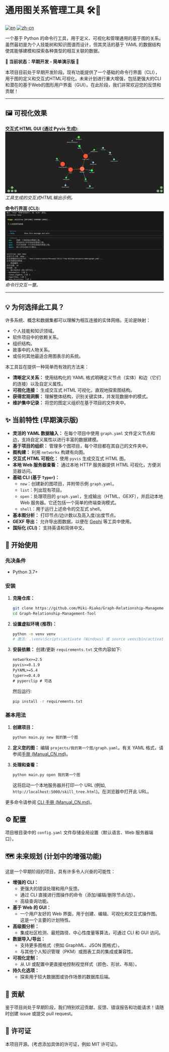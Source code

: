 # 通用图关系管理工具 🛠️🌲

[![en](https://img.shields.io/badge/lang-en-blue.svg)](README.md) [![zh-cn](https://img.shields.io/badge/lang-zh--cn-red.svg)](README_CN.md)

一个基于 Python 的命令行工具，用于定义、可视化和管理通用的基于图的关系。虽然最初是为个人技能树和知识图谱而设计，但其灵活的基于 YAML 的数据结构使其能够建模和探索各种类型的相互关联的数据。

**🚧 当前状态：早期开发 - 简单演示版 🚧**

本项目目前处于早期开发阶段。现有功能提供了一个基础的命令行界面（CLI），用于图的定义和交互式HTML可视化。未来计划进行重大增强，包括更强大的CLI和潜在的基于Web的图形用户界面（GUI）。在此阶段，我们非常欢迎您的反馈和贡献！

---

## 🖼️ 可视化效果

**交互式 HTML GUI (通过 Pyvis 生成):**
![交互式图可视化](image/GUI.png)
*工具生成的交互式HTML输出示例。*

**命令行界面 (CLI):**
![CLI使用示例](image/CLI.png)
*命令行交互一瞥。*

---

## 💡 为何选择此工具？

许多系统、概念和数据集都可以理解为相互连接的实体网络。无论是映射：

*   个人技能和知识领域。
*   软件项目中的依赖关系。
*   组织结构。
*   故事中的人物关系。
*   或任何其他最适合用图表示的系统。

本工具旨在提供一种简单而有效的方法来：

*   **清晰定义关系：** 使用结构化的 YAML 格式明确定义节点（实体）和边（它们的连接）以及自定义属性。
*   **可视化连接：** 生成交互式 HTML 可视化，直观地探索图结构。
*   **获得宏观洞察：** 理解整体结构，识别关键实体，并发现数据中的模式。
*   **维护集中记录：** 将您的图定义组织在基于项目的文件夹中。

## ✨ 当前特性 (早期演示版)

*   **灵活的 YAML 数据输入：** 在每个项目中使用 `graph.yaml` 文件定义节点和边，支持自定义属性以进行丰富的数据建模。
*   **基于项目的组织：** 管理多个图项目，每个项目都在其自己的文件夹中。
*   **图构建：** 利用 `networkx` 构建有向图。
*   **交互式 HTML 可视化：** 使用 `pyvis` 生成交互式 HTML 图。
*   **本地 Web 服务器查看：** 通过本地 HTTP 服务器提供 HTML 可视化，方便浏览器访问。
*   **基础 CLI (基于 `Typer`)：**
    *   `new`：创建新的图项目，并附带示例 `graph.yaml`。
    *   `list`：列出现有项目。
    *   `open`：处理项目的 `graph.yaml`，生成输出（HTML、GEXF），并启动本地 Web 服务器。它还包括一个简单的终端查询模式。
    *   `shell`：用于运行上述命令的交互式 shell。
*   **基本图分析：** 打印节点/边计数以及高入度/出度节点。
*   **GEXF 导出：** 允许导出图数据，以便在 [Gephi](https://gephi.org/) 等工具中使用。
*   **国际化 (CLI)：** 支持英语和简体中文。

## 🚀 开始使用

### 先决条件

*   Python 3.7+

### 安装

1.  **克隆仓库：**
    ```bash
    git clone https://github.com/Miki-Riako/Graph-Relationship-Management-Tool.git 
    cd Graph-Relationship-Management-Tool
    ```

2.  **设置虚拟环境 (推荐)：**
    ```bash
    python -m venv venv
    # 激活: .\venv\Scripts\activate (Windows) 或 source venv/bin/activate (macOS/Linux)
    ```

3.  **安装依赖：**
    创建/更新 `requirements.txt` 文件内容如下:
    ```txt
    networkx>=2.5
    pyvis>=0.1.9
    PyYAML>=5.4
    typer>=0.4.0
    # pyperclip # 可选
    ```
    然后运行:
    ```bash
    pip install -r requirements.txt
    ```

### 基本用法

1.  **创建项目：**
    ```bash
    python main.py new 我的第一个图
    ```

2.  **定义您的图：**
    编辑 `projects/我的第一个图/graph.yaml`。有关 YAML 格式，请参阅[手册 (Manual_CN.md)](Manual_CN.md)。

3.  **处理和查看：**
    ```bash
    python main.py open 我的第一个图
    ```
    这将启动一个本地服务器并打印一个 URL (例如, `http://localhost:5000/skill_tree.html`)。在浏览器中打开此 URL。

更多命令请参阅 [CLI 手册 (Manual_CN.md)](Manual_CN.md)。

## ⚙️ 配置

项目根目录中的 `config.yaml` 文件存储全局设置（默认语言、Web 服务器端口）。

## 🗺️ 未来规划 (计划中的增强功能)

这是一个早期阶段的项目，具有许多令人兴奋的可能性：

*   **增强的 CLI：**
    *   更强大的错误处理和用户反馈。
    *   通过 CLI 直接进行图操作的命令（添加/编辑/删除节点/边）。
    *   高级查询功能。
*   **基于 Web 的 GUI：**
    *   一个用户友好的 Web 界面，用于创建、编辑、可视化和交互式操作图。这是一个主要的计划特性。
*   **高级图分析：**
    *   集成社区检测、最短路径、中心性度量等算法，可通过 CLI 和 GUI 访问。
*   **数据导入/导出：**
    *   支持更多图格式（例如 GraphML、JSON 图格式）。
    *   与其他个人知识管理（PKM）或图表工具的集成或兼容性。
*   **可视化定制：**
    *   从 UI 或配置中更直接地控制视觉样式（颜色、形状、布局）。
*   **持久化选项：**
    *   探索用于较大数据图或协作场景的数据库后端。

## 🤝 贡献

鉴于项目尚处于早期阶段，我们特别欢迎贡献、反馈、错误报告和功能请求！请随时创建 issue 或提交 pull request。

## 📜 许可证

本项目开源。(考虑添加具体的许可证，例如 MIT 许可证)。